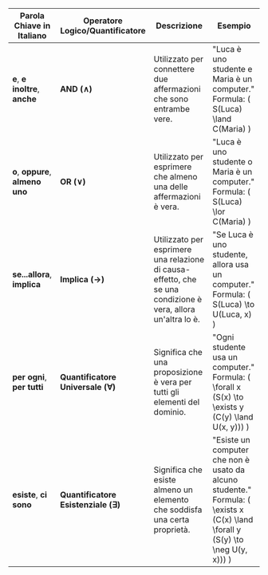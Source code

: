 
| **Parola Chiave in Italiano**     | **Operatore Logico/Quantificatore** | **Descrizione**                                                                                              | **Esempio**                                                                                                                           |
| --------------------------------- | ----------------------------------- | ------------------------------------------------------------------------------------------------------------ | ------------------------------------------------------------------------------------------------------------------------------------- |
| **e**, **e inoltre**, **anche**   | **AND (∧)**                         | Utilizzato per connettere due affermazioni che sono entrambe vere.                                           | "Luca è uno studente e Maria è un computer." <br> Formula: \( S(Luca) \land C(Maria) \)                                               |
| **o**, **oppure**, **almeno uno** | **OR (∨)**                          | Utilizzato per esprimere che almeno una delle affermazioni è vera.                                           | "Luca è uno studente o Maria è un computer." <br> Formula: \( S(Luca) \lor C(Maria) \)                                                |
| **se...allora**, **implica**      | **Implica (→)**                     | Utilizzato per esprimere una relazione di causa-effetto, che se una condizione è vera, allora un'altra lo è. | "Se Luca è uno studente, allora usa un computer." <br> Formula: \( S(Luca) \to U(Luca, x) \)                                          |
| **per ogni**, **per tutti**       | **Quantificatore Universale (∀)**   | Significa che una proposizione è vera per tutti gli elementi del dominio.                                    | "Ogni studente usa un computer." <br> Formula: \( \forall x (S(x) \to \exists y (C(y) \land U(x, y))) \)                              |
| **esiste**, **ci sono**           | **Quantificatore Esistenziale (∃)** | Significa che esiste almeno un elemento che soddisfa una certa proprietà.                                    | "Esiste un computer che non è usato da alcuno studente." <br> Formula: \( \exists x (C(x) \land \forall y (S(y) \to \neg U(y, x))) \) |
